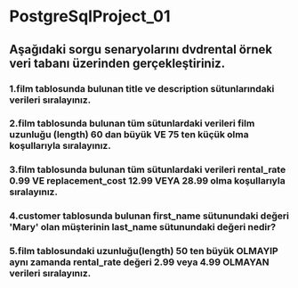 # PostgreSqlProject_01
## Aşağıdaki sorgu senaryolarını dvdrental örnek veri tabanı üzerinden gerçekleştiriniz.
### 1.film tablosunda bulunan title ve description sütunlarındaki verileri sıralayınız.
### 2.film tablosunda bulunan tüm sütunlardaki verileri film uzunluğu (length) 60 dan büyük VE 75 ten küçük olma koşullarıyla sıralayınız.
### 3.film tablosunda bulunan tüm sütunlardaki verileri rental_rate 0.99 VE replacement_cost 12.99 VEYA 28.99 olma koşullarıyla sıralayınız.
### 4.customer tablosunda bulunan first_name sütunundaki değeri 'Mary' olan müşterinin last_name sütunundaki değeri nedir?
### 5.film tablosundaki uzunluğu(length) 50 ten büyük OLMAYIP aynı zamanda rental_rate değeri 2.99 veya 4.99 OLMAYAN verileri sıralayınız.
